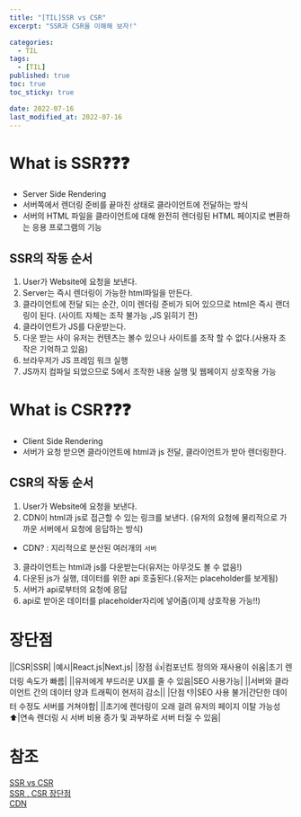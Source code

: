```yaml
---
title: "[TIL]SSR vs CSR"
excerpt: "SSR과 CSR을 이해해 보자!"

categories:
  - TIL
tags:
  - [TIL]
published: true
toc: true
toc_sticky: true

date: 2022-07-16
last_modified_at: 2022-07-16
---
```


# What is SSR❓❓❓

- Server Side Rendering
- 서버쪽에서 렌더링 준비를 끝마친 상태로 클라이언트에 전달하는 방식
- 서버의 HTML 파일을 클라이언트에 대해 완전히 렌더링된 HTML 페이지로 변환하는 응용 프로그램의 기능

## SSR의 작동 순서

1.  User가 Website에 요청을 보낸다.
2.  Server는 즉시 렌더링이 가능한 html파일을 만든다.
3.  클라이언트에 전달 되는 순간, 이미 렌더링 준비가 되어 있으므로 html은 즉시 랜더링이 된다.
    (사이트 자체는 조작 불가능 ,JS 읽히기 전)
4.  클라이언트가 JS를 다운받는다.
5.  다운 받는 사이 유저는 컨텐츠는 볼수 있으나 사이트를 조작 할 수 없다.(사용자 조작은 기억하고 있음)
6.  브라우저가 JS 프레임 워크 실행
7.  JS까지 컴파일 되었으므로 5에서 조작한 내용 실행 및 웹페이지 상호작용 가능

# What is CSR❓❓❓

- Client Side Rendering
- 서버가 요청 받으면 클라이언트에 html과 js 전달, 클라이언트가 받아 렌더링한다.

## CSR의 작동 순서

1. User가 Website에 요청을 보낸다.
2. CDN이 html과 js로 접근할 수 있는 링크를 보낸다. (유저의 요청에 물리적으로 가까운 서버에서 요청에 응답하는 방식)

- CDN? : 지리적으로 분산된 여러개의 `서버`

3. 클라이언트는 html과 js를 다운받는다(유저는 아무것도 볼 수 없음!)
4. 다운된 js가 실행, 데이터를 위한 api 호출된다.(유저는 placeholder를 보게됨)
5. 서버가 api로부터의 요청에 응답
6. api로 받아온 데이터를 placeholder자리에 넣어줌(이제 상호작용 가능!!)

# 장단점

||CSR|SSR|
|예시|React.js|Next.js|
|장점 👍|컴포넌트 정의와 재사용이 쉬움|초기 렌더링 속도가 빠름|
||유저에게 부드러운 UX를 줄 수 있음|SEO 사용가능|
||서버와 클라이언트 간의 데이터 양과 트래픽이 현저히 감소||
|단점 👎|SEO 사용 불가|간단한 데이터 수정도 서버를 거쳐야함|
||초기에 렌더링이 오래 걸려 유저의 페이지 이탈 가능성 ⬆️|연속 렌더링 시 서버 비용 증가 및 과부하로 서버 터질 수 있음|

# 참조

[SSR vs CSR](https://proglish.tistory.com/216)<br>
[SSR , CSR 장단점](https://velog.io/@rhftnqls/CSR-SSR)<br>
[CDN](https://www.akamai.com/ko/our-thinking/cdn/what-is-a-cdn)
